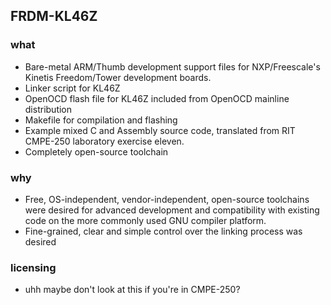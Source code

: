 ## FRDM-KL46Z

### what
 - Bare-metal ARM/Thumb development support files for NXP/Freescale's Kinetis
   Freedom/Tower development boards.
 - Linker script for KL46Z
 - OpenOCD flash file for KL46Z included from OpenOCD mainline distribution
 - Makefile for compilation and flashing
 - Example mixed C and Assembly source code, translated from RIT CMPE-250
   laboratory exercise eleven.
 - Completely open-source toolchain

### why
 - Free, OS-independent, vendor-independent, open-source toolchains were desired
   for advanced development and compatibility with existing code on the more
   commonly used GNU compiler platform.
 - Fine-grained, clear and simple control over the linking process was desired

### licensing
 - uhh maybe don't look at this if you're in CMPE-250?
